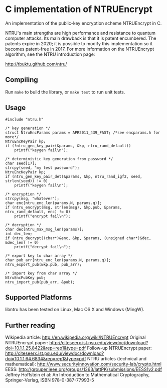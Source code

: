 # C implementation of NTRUEncrypt

An implementation of the public-key encryption scheme NTRUEncrypt in C.

NTRU's main strengths are high performance and resistance to quantum computer
attacks. Its main drawback is that it is patent encumbered. The patents expire
in 2020; it is possible to modify this implementation so it becomes patent-free
in 2017.
For more information on the NTRUEncrypt algorithm, see the NTRU introduction
page:

  http://tbuktu.github.com/ntru/


## Compiling

Run ```make``` to build the library, or ```make test``` to run unit tests.

## Usage

    #include "ntru.h"

    /* key generation */
    struct NtruEncParams params = APR2011_439_FAST; /*see encparams.h for more*/
    NtruEncKeyPair kp;
    if (!ntru_gen_key_pair(&params, &kp, ntru_rand_default))
        printf("keygen fail\n");

    /* deterministic key generation from password */
    char seed[17];
    strcpy(seed, "my test password");
    NtruEncKeyPair kp;
    if (ntru_gen_key_pair_det(&params, &kp, ntru_rand_igf2, seed, strlen(seed)) != 0)
        printf("keygen fail\n");

    /* encryption */
    strcpy(msg, "whatever");
    char enc[ntru_enc_len(params.N, params.q)];
    if (ntru_encrypt(msg, strlen(msg), &kp.pub, &params, ntru_rand_default, enc) != 0)
        printf("encrypt fail\n");

    /* decryption */
    char dec[ntru_max_msg_len(params)];
    int dec_len;
    if (ntru_decrypt((char*)&enc, &kp, &params, (unsigned char*)&dec, &dec_len) != 0)
        printf("decrypt fail\n");

    /* export key to char array */
    char pub_arr[ntru_enc_len(params.N, params.q)];
    ntru_export_pub(&kp.pub, pub_arr);

    /* import key from char array */
    NtruEncPubKey pub;
    ntru_import_pub(pub_arr, &pub);


## Supported Platforms
  libntru has been tested on Linux, Mac OS X and Windows (MingW).

## Further reading

  Wikipedia article: http://en.wikipedia.org/wiki/NTRUEncrypt
  Original NTRUEncrypt paper: http://citeseerx.ist.psu.edu/viewdoc/download?doi=10.1.1.25.8422&rep=rep1&type=pdf
  Follow-up NTRUEncrypt paper: http://citeseerx.ist.psu.edu/viewdoc/download?doi=10.1.1.64.6834&rep=rep1&type=pdf
  NTRU articles (technical and mathematical): http://www.securityinnovation.com/security-lab/crypto.html
  EESS: http://grouper.ieee.org/groups/1363/lattPK/submissions/EESS1v2.pdf
  Jeffrey Hoffstein et al: An Introduction to Mathematical Cryptography, Springer-Verlag, ISBN 978-0-387-77993-5
